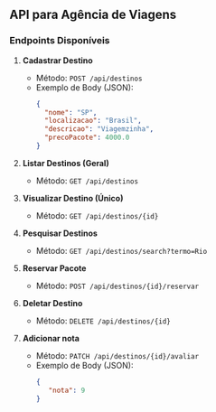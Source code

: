 ## API para Agência de Viagens

### Endpoints Disponíveis
1. **Cadastrar Destino**
   - Método: `POST /api/destinos`
   - Exemplo de Body (JSON):
     ```json
     {
       "nome": "SP",
       "localizacao": "Brasil",
       "descricao": "Viagemzinha",
       "precoPacote": 4000.0
     }
     ```

2. **Listar Destinos (Geral)**
   - Método: `GET /api/destinos`

3. **Visualizar Destino (Único)**
   - Método: `GET /api/destinos/{id}`

4. **Pesquisar Destinos**
   - Método: `GET /api/destinos/search?termo=Rio`

5. **Reservar Pacote**
   - Método: `POST /api/destinos/{id}/reservar`

6. **Deletar Destino**
   - Método: `DELETE /api/destinos/{id}`

7. **Adicionar nota**
   - Método:  `PATCH /api/destinos/{id}/avaliar`
   - Exemplo de Body (JSON):
      ```json
      {
         "nota": 9
      }
      ```